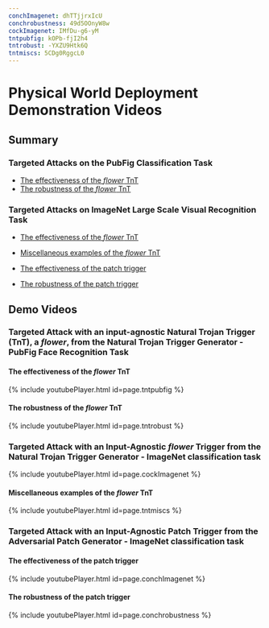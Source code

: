 ```yaml
---
conchImagenet: dhTTjjrxIcU
conchrobustness: 49d5OOnyW8w
cockImagenet: IMfDu-g6-yM
tntpubfig: kOPb-fjI2h4
tntrobust: -YXZU9Htk6Q
tntmiscs: 5CDg0RggcL0
---
```


# Physical World Deployment Demonstration Videos

## Summary

### Targeted Attacks on the PubFig Classification Task
- [The effectiveness of the *flower* TnT](#TnTPubFigEffect)
- [The robustness of the *flower* TnT](#TnTPubFigRobust)

### Targeted Attacks on ImageNet Large Scale Visual Recognition Task
- [The effectiveness of the *flower* TnT](#TnTImagenetEffect)
- [Miscellaneous examples of the *flower* TnT](#TnTMiscs)

- [The effectiveness of the patch trigger](#PatchImagenetEffect)
- [The robustness of the patch trigger](#PatchImagenetRobust)

## Demo Videos

### Targeted Attack with an input-agnostic Natural Trojan Trigger (TnT), a *flower*, from the Natural Trojan Trigger Generator - PubFig Face Recognition Task

#### The effectiveness of the *flower* TnT 
<a name="TnTPubFigEffect"></a>

{% include youtubePlayer.html id=page.tntpubfig %}

#### The robustness of the *flower* TnT 
<a name="TnTPubFigRobust"></a>

{% include youtubePlayer.html id=page.tntrobust %}



### Targeted Attack with an Input-Agnostic *flower* Trigger from the Natural Trojan Trigger Generator - ImageNet classification task
<a name="TnTImagenetEffect"></a>

{% include youtubePlayer.html id=page.cockImagenet %}

#### Miscellaneous examples of the *flower* TnT 
<a name="TnTMiscs"></a>

{% include youtubePlayer.html id=page.tntmiscs %}


### Targeted Attack with an Input-Agnostic Patch Trigger from the Adversarial Patch Generator - ImageNet classification task

#### The effectiveness of the patch trigger
<a name="PatchImagenetEffect"></a>

{% include youtubePlayer.html id=page.conchImagenet %}

#### The robustness of the patch trigger
<a name="PatchImagenetRobust"></a>

{% include youtubePlayer.html id=page.conchrobustness %}

